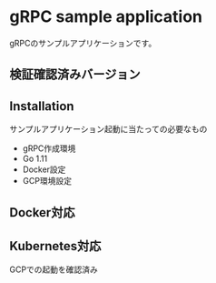 <!-- vim: set fileencoding=utf-8 : -->
# gRPC sample application
gRPCのサンプルアプリケーションです。

## 検証確認済みバージョン

## Installation
サンプルアプリケーション起動に当たっての必要なもの
- gRPC作成環境
- Go 1.11
- Docker設定
- GCP環境設定

## Docker対応

## Kubernetes対応
GCPでの起動を確認済み

